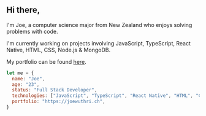 ## Hi there,

I'm Joe, a computer science major from New Zealand who enjoys solving problems with code.

I'm currently working on projects involving JavaScript, TypeScript, React Native, HTML, CSS, Node.js & MongoDB.

My portfolio can be found [here](https://joewuthri.ch).

```javascript
let me = {
  name: "Joe",
  age: "23",
  status: "Full Stack Developer",
  technologies: ["JavaScript", "TypeScript", "React Native", "HTML", "CSS", "Node", "MongoDB", "SQL", "React"],
  portfolio: "https://joewuthri.ch",
}
```

<!--
**joewuthrich/joewuthrich** is a ✨ _special_ ✨ repository because its `README.md` (this file) appears on your GitHub profile.

Here are some ideas to get you started:

- 🔭 I’m currently working on ...
- 🌱 I’m currently learning ...
- 👯 I’m looking to collaborate on ...
- 🤔 I’m looking for help with ...
- 💬 Ask me about ...
- 📫 How to reach me: ...
- 😄 Pronouns: ...
- ⚡ Fun fact: ...
-->
